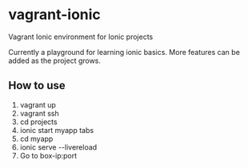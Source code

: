 # vagrant-ionic
Vagrant Ionic environment for Ionic projects

Currently a playground for learning ionic basics. More features can be added as the project grows.

## How to use

1. vagrant up
2. vagrant ssh
3. cd projects
4. ionic start myapp tabs
5. cd myapp
6. ionic serve --livereload
6. Go to box-ip:port
